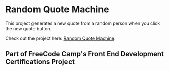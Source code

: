 # Random Quote Machine

This project generates a new quote from a random person when you click the new quote button.

Check out the project here: [Random Quote Machine](https://rqm-9v9.pages.dev).

## Part of FreeCode Camp's Front End Development Certifications Project
